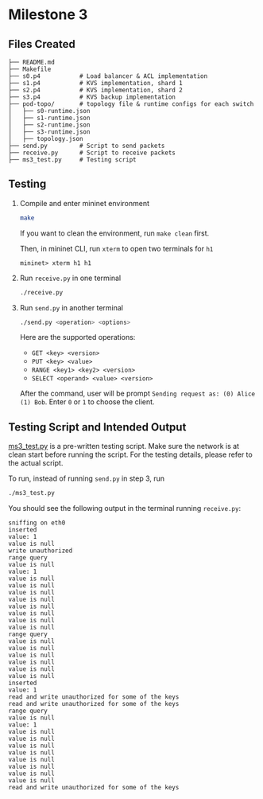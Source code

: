 # Milestone 3

## Files Created

```
├── README.md
├── Makefile
├── s0.p4           # Load balancer & ACL implementation
├── s1.p4           # KVS implementation, shard 1
├── s2.p4           # KVS implementation, shard 2
├── s3.p4           # KVS backup implementation
├── pod-topo/       # topology file & runtime configs for each switch
│   ├── s0-runtime.json  
│   ├── s1-runtime.json
│   ├── s2-runtime.json
│   ├── s3-runtime.json
│   ├── topology.json
├── send.py         # Script to send packets
├── receive.py      # Script to receive packets
├── ms3_test.py     # Testing script
```

## Testing

1. Compile and enter mininet environment

    ```bash
    make 
    ```
   If you want to clean the environment, run `make clean` first.

    Then, in mininet CLI, run `xterm` to open two terminals for `h1`
        
    ```
    mininet> xterm h1 h1
    ```

2. Run `receive.py` in one terminal

    ```bash
    ./receive.py
    ```

3. Run `send.py` in another terminal

    ```bash
    ./send.py <operation> <options>
    ```

    Here are the supported operations:

    - `GET <key> <version>`
    - `PUT <key> <value>`
    - `RANGE <key1> <key2> <version>`
    - `SELECT <operand> <value> <version> `

    After the command, user will be prompt `Sending request as: (0) Alice (1) Bob`. Enter `0` or `1` to choose the client.

## Testing Script and Intended Output

[ms3_test.py](./ms3_test.py) is a pre-written testing script. Make sure the network is at clean start before running the script. For the testing details, please refer to the actual script.

To run, instead of running `send.py` in step 3, run

```bash
./ms3_test.py
```

You should see the following output in the terminal running `receive.py`:

```
sniffing on eth0
inserted 
value: 1 
value is null
write unauthorized
range query 
value is null 
value: 1 
value is null 
value is null 
value is null 
value is null 
value is null 
value is null 
value is null 
value is null 
range query 
value is null 
value is null 
value is null 
value is null 
value is null 
value is null 
inserted 
value: 1
read and write unauthorized for some of the keys
read and write unauthorized for some of the keys
range query 
value is null 
value: 1 
value is null 
value is null 
value is null 
value is null 
value is null 
value is null 
value is null 
value is null
read and write unauthorized for some of the keys
```

